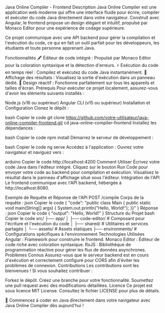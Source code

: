 Java Online Compiler - Frontend
Description
Java Online Compiler est une application web moderne qui offre une interface fluide pour écrire, compiler et exécuter du code Java directement dans votre navigateur. Construit avec Angular, le frontend propose un design élégant et intuitif, propulsé par Monaco Editor pour une expérience de codage supérieure.

Ce projet communique avec une API backend pour gérer la compilation et l'exécution du code, ce qui en fait un outil parfait pour les développeurs, les étudiants et toute personne apprenant Java.

Fonctionnalités
🖋 Éditeur de code intégré : Propulsé par Monaco Editor pour la coloration syntaxique et la détection d'erreurs.
⚡ Exécution du code en temps réel : Compilez et exécutez du code Java instantanément.
📜 Affichage des résultats : Visualisez la sortie d'exécution dans un panneau dédié.
📱 Design réactif : Fonctionne parfaitement sur tous les appareils et tailles d'écran.
Prérequis
Pour exécuter ce projet localement, assurez-vous d'avoir les éléments suivants installés :

Node.js (v16 ou supérieur)
Angular CLI (v15 ou supérieur)
Installation et Configuration
Clonez le dépôt :

bash
Copier le code
git clone https://github.com/votre-utilisateur/java-online-compiler-frontend.git
cd java-online-compiler-frontend
Installez les dépendances :

bash
Copier le code
npm install
Démarrez le serveur de développement :

bash
Copier le code
ng serve
Accédez à l'application : Ouvrez votre navigateur et naviguez vers :

arduino
Copier le code
http://localhost:4200
Comment Utiliser
Écrivez votre code Java dans l'éditeur intégré.
Cliquez sur le bouton Run Code pour envoyer votre code au backend pour compilation et exécution.
Visualisez le résultat dans le panneau d'affichage situé sous l'éditeur.
Intégration de l'API
Le frontend communique avec l'API backend, hébergée à http://localhost:8080.

Exemple de Requête et Réponse de l'API
POST /compile
Corps de la requête :
json
Copier le code
{
  "code": "public class Main { public static void main(String[] args) { System.out.println(\"Hello, World!\"); }}"
}
Réponse :
json
Copier le code
{
  "output": "Hello, World!"
}
Structure du Projet
bash
Copier le code
src/
├── app/
│   ├── code-editor/       # Composant pour l'écriture et l'exécution du code
│   ├── shared/            # Utilitaires et services partagés
│   └── assets/            # Assets statiques
├── environments/          # Configurations spécifiques à l'environnement
Technologies Utilisées
Angular : Framework pour construire le frontend.
Monaco Editor : Éditeur de code riche avec coloration syntaxique.
RxJS : Bibliothèque de programmation réactive pour gérer les flux de données asynchrones.
Problèmes Connus
Assurez-vous que le serveur backend est en cours d'exécution et correctement configuré pour CORS afin d'éviter les problèmes de connexion.
Contributions
Les contributions sont les bienvenues ! Si vous souhaitez contribuer :

Forkez le dépôt.
Créez une branche pour votre fonctionnalité.
Soumettez une pull request avec des modifications détaillées.
Licence
Ce projet est sous licence MIT License. Consultez le fichier LICENSE pour plus de détails.

🚀 Commencez à coder en Java directement dans votre navigateur avec Java Online Compiler dès aujourd'hui !
